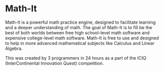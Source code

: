# Math-It

Math-It is a powerful math practice engine, designed to facilitate learning and a deeper understanding of math. The goal of Math-It is to fill be the best of both worlds between free high school-level math software and expensive college-level math software. Math-It is free to use and designed to help in more advanced mathematical subjects like Calculus and Linear Algebra.

This was created by 3 programmers in 24 hours as a part of the ICIQ (InterContinental Innovation Quest) competition.
